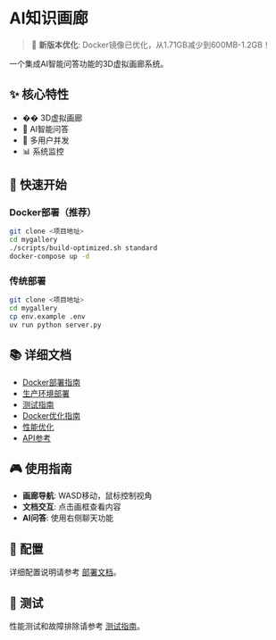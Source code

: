# AI知识画廊

> 🚀 **新版本优化**: Docker镜像已优化，从1.71GB减少到600MB-1.2GB！

一个集成AI智能问答功能的3D虚拟画廊系统。

## ✨ 核心特性

- �� 3D虚拟画廊
- 🤖 AI智能问答  
- 👥 多用户并发
- 📊 系统监控

## 🚀 快速开始

### Docker部署（推荐）

```bash
git clone <项目地址>
cd mygallery
./scripts/build-optimized.sh standard
docker-compose up -d
```

### 传统部署

```bash
git clone <项目地址>
cd mygallery
cp env.example .env
uv run python server.py
```

## 📚 详细文档

- [Docker部署指南](docs/deployment/docker.md)
- [生产环境部署](docs/deployment/production.md)  
- [测试指南](docs/deployment/testing.md)
- [Docker优化指南](docs/optimization/docker-optimization.md)
- [性能优化](docs/optimization/performance.md)
- [API参考](docs/api/reference.md)

## 🎮 使用指南

- **画廊导航**: WASD移动，鼠标控制视角
- **文档交互**: 点击画框查看内容
- **AI问答**: 使用右侧聊天功能

## 🔧 配置

详细配置说明请参考 [部署文档](docs/deployment/)。

## 🧪 测试

性能测试和故障排除请参考 [测试指南](docs/deployment/testing.md)。

